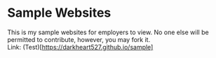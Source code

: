 # Sample Websites <br/>
This is my sample websites for employers to view. No one else will be permitted to contribute, however, you may fork it. <br/>
Link: (Test)[https://darkheart527.github.io/sample]
